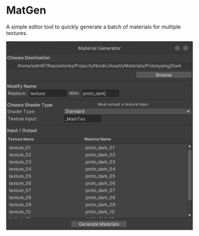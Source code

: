 # MatGen
A simple editor tool to quickly generate a batch of materials for multiple textures.

<div style="text-align:center">
    <img src="./Documentation/matgen.png"/>
</div>